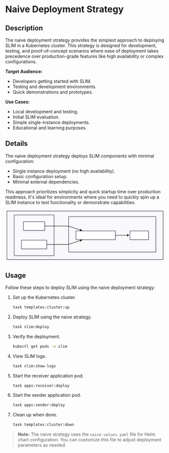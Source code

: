 # Naive Deployment Strategy

## Description

The naive deployment strategy provides the simplest approach to deploying SLIM in a Kubernetes cluster. This strategy is designed for development, testing, and proof-of-concept scenarios where ease of deployment takes precedence over production-grade features like high availability or complex configurations.

**Target Audience:**

- Developers getting started with SLIM.
- Testing and development environments.
- Quick demonstrations and prototypes.

**Use Cases:**

- Local development and testing.
- Initial SLIM evaluation.
- Simple single-instance deployments.
- Educational and learning purposes.

## Details

The naive deployment strategy deploys SLIM components with minimal configuration:

- Single instance deployment (no high availability).
- Basic configuration setup.
- Minimal external dependencies.

This approach prioritizes simplicity and quick startup time over production readiness. It's ideal for environments where you need to quickly spin up a SLIM instance to test functionality or demonstrate capabilities.

![SLIM Naive Deployment Diagram](img/slim_naive.svg)

## Usage

Follow these steps to deploy SLIM using the naive deployment strategy:

1. Set up the Kubernetes cluster.

    ```bash
    task templates:cluster:up
    ```

1. Deploy SLIM using the naive strategy.

    ```bash
    task slim:deploy
    ```

1. Verify the deployment.

    ```bash
    kubectl get pods -n slim
    ```

1. View SLIM logs.

    ```bash
    task slim:show-logs
    ```

1. Start the receiver application pod.

    ```bash
    task apps:receiver:deploy
    ```

1. Start the sender application pod.

    ```bash
    task apps:sender:deploy
    ```


1. Clean up when done.

    ```bash
    task templates:cluster:down
    ```

> **Note:** The naive strategy uses the `naive-values.yaml` file for Helm chart configuration. You can customize this file to adjust deployment parameters as needed.
